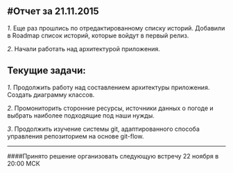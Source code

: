 #Отчет за 21.11.2015
--------------------

*1*. Еще раз прошлись по отредактированному списку историй. Добавили в Roadmap список историй, которые войдут в первый релиз.

*2*. Начали работать над архитектурой приложения.


**Текущие задачи:**
-------------------

*1*. Продолжить работу над составлением архитектуры приложения. Создать диаграмму классов.

*2*. Промониторить сторонние ресурсы, источники данных о погоде и выбрать наиболее подходящие под наши нужды.

*3*. Продолжить изучение системы git, адаптированного способа управления репозиторием на основе git-flow.

---------------------------------------
####Принято решение организовать следующую встречу 22 ноября в 20:00 МСК
